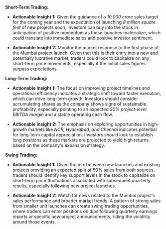 **Short-Term Trading:**
- **Actionable Insight 1:** Given the guidance of a *10,000 crore* sales target for the coming year and the expectation of launching *8 million square feet* of new projects soon, investors can buy into the stock in anticipation of positive momentum as these launches materialize, which could translate into immediate sales and positive investor sentiment.
  
- **Actionable Insight 2:** Monitor the market response to the first phase of the Mumbai project launch. Given that this is their entry into a new and potentially lucrative market, traders could look to capitalize on any short-term price movements, especially if the initial sales figures surpass expectations.

**Long-Term Trading:**
- **Actionable Insight 1:** The focus on improving project timelines and operational efficiency indicates a strategic shift toward faster execution, which can drive long-term growth. Investors should consider accumulating shares as the company shows signs of sustainable profitability, especially pointing to an expected *30% project-level EBITDA margin* and a stable operating cash flow.

- **Actionable Insight 2:** The emphasis on exploring opportunities in high-growth markets like *NCR, Hyderabad, and Chennai* indicates potential for long-term capital appreciation. Investors should look to establish long positions as these markets are projected to yield high returns based on the company's expansion strategy.

**Swing Trading:**
- **Actionable Insight 1:** Given the mix between new launches and existing projects providing an expected split of 50% sales from both sources, traders should identify key support levels in the stock to capitalize on short-term price fluctuations associated with subsequent quarterly results, especially following new project launches.

- **Actionable Insight 2:** Watch for news related to the Mumbai project's sales performance and broader market trends. A pattern of strong sales from smaller unit launches can create swing trading opportunities, where traders can enter positions on dips following quarterly earnings reports or specific new project announcements, riding the volatility around those events.